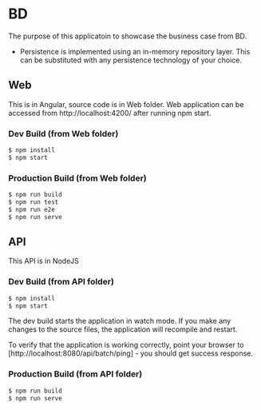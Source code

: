 # BD

The purpose of this applicatoin to showcase the business case from BD.

-   Persistence is implemented using an in-memory repository layer. This can be
    substituted with any persistence technology of your choice.
## Web
This is in Angular, source code is in Web folder.
Web application can be accessed from http://localhost:4200/ after running npm start.
### Dev Build (from Web folder)
```bash
$ npm install
$ npm start
```
### Production Build (from Web folder)
```bash
$ npm run build
$ npm run test
$ npm run e2e
$ npm run serve
```

## API
This API is in NodeJS
### Dev Build (from API folder)

```bash
$ npm install
$ npm start
```

The dev build starts the application in watch mode. If you make any changes to
the source files, the application will recompile and restart.

To verify that the application is working correctly, point your browser to [http://localhost:8080/api/batch/ping] -
you should get success response.

### Production Build (from API folder)

```bash
$ npm run build
$ npm run serve
```
